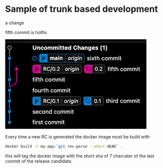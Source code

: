 # Sample of trunk based development

a change

fifth commit is hotfix

![trunk_based_repo](vsc.png)

Every time a new RC is generated the docker image must be build with 
```bash
docker build -t my-app:`git rev-parse --short HEAD` .
```
this will tag the docker image with the short sha of 7 charcater of the last commit of the release candidate.

